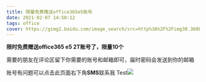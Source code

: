 ```yaml
---
title: 限量免费赠送office365e5账号
date: 2021-02-07 14:50:12
tags: office
cover: https://gimg2.baidu.com/image_search/src=http%3A%2F%2Fimg30.360buyimg.com%2FpopWareDetail%2Fjfs%2Ft1792%2F287%2F132746070%2F145408%2F33a24527%2F55cd50b6N8a740081.jpg&refer=http%3A%2F%2Fimg30.360buyimg.com&app=2002&size=f9999,10000&q=a80&n=0&g=0n&fmt=jpeg?sec=1615272830&t=58420fc9bf3e92c3e679e0f642095d38
---
```


**限时免费赠送office365 e5 2T账号了，限量10个**

需要的朋友在评论区留下你需要的账号和邮箱即可，届时密码会发送到你的邮箱

账号有问题可以点击此页面右下角**SMS**联系我
Test![](https://cdn.jsdelivr.net/npm/chenyfan-oss@1.1.8/5896ec2cb7f39.gif)